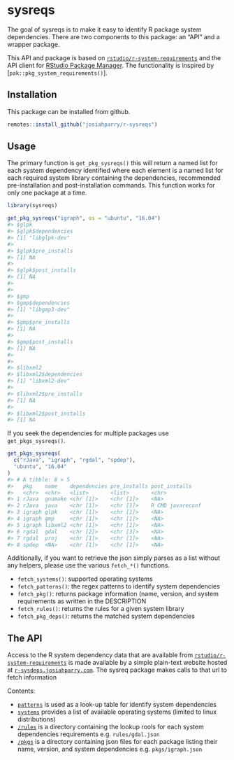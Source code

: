 
<!-- README.md is generated from README.Rmd. Please edit that file -->

# sysreqs

The goal of sysreqs is to make it easy to identify R package system
dependencies. There are two components to this package: an “API” and a
wrapper package.

This API and package is based on
[`rstudio/r-system-requirements`](https://github.com/rstudio/r-system-requirements)
and the API client for [RStudio Package
Manager](https://www.rstudio.com/products/package-manager/). The
functionality is inspired by \[`pak::pkg_system_requirements()`\].

## Installation

This package can be installed from github.

``` r
remotes::install_github("josiahparry/r-sysreqs")
```

## Usage

The primary function is `get_pkg_sysreqs()` this will return a named
list for each system dependency identified where each element is a named
list for each required system library containing the dependencies,
recommended pre-installation and post-installation commands. This
function works for only one package at a time.

``` r
library(sysreqs)

get_pkg_sysreqs("igraph", os = "ubuntu", "16.04")
#> $glpk
#> $glpk$dependencies
#> [1] "libglpk-dev"
#> 
#> $glpk$pre_installs
#> [1] NA
#> 
#> $glpk$post_installs
#> [1] NA
#> 
#> 
#> $gmp
#> $gmp$dependencies
#> [1] "libgmp3-dev"
#> 
#> $gmp$pre_installs
#> [1] NA
#> 
#> $gmp$post_installs
#> [1] NA
#> 
#> 
#> $libxml2
#> $libxml2$dependencies
#> [1] "libxml2-dev"
#> 
#> $libxml2$pre_installs
#> [1] NA
#> 
#> $libxml2$post_installs
#> [1] NA
```

If you seek the dependencies for multiple packages use
`get_pkgs_sysreqs()`.

``` r
get_pkgs_sysreqs(
  c("rJava", "igraph", "rgdal", "spdep"),
  "ubuntu", "16.04"
)
#> # A tibble: 8 × 5
#>   pkg    name    dependencies pre_installs post_installs   
#>   <chr>  <chr>   <list>       <list>       <chr>           
#> 1 rJava  gnumake <chr [1]>    <chr [1]>    <NA>            
#> 2 rJava  java    <chr [1]>    <chr [1]>    R CMD javareconf
#> 3 igraph glpk    <chr [1]>    <chr [1]>    <NA>            
#> 4 igraph gmp     <chr [1]>    <chr [1]>    <NA>            
#> 5 igraph libxml2 <chr [1]>    <chr [1]>    <NA>            
#> 6 rgdal  gdal    <chr [2]>    <chr [3]>    <NA>            
#> 7 rgdal  proj    <chr [1]>    <chr [1]>    <NA>            
#> 8 spdep  <NA>    <chr [1]>    <chr [1]>    <NA>
```

Additionally, if you want to retrieve the json simply parses as a list
without any helpers, please use the various `fetch_*()` functions.

-   `fetch_systems()`: supported operating systems
-   `fetch_patterns()`: the regex patterns to identify system
    dependencies
-   `fetch_pkg()`: returns package information (name, version, and
    system requirements as written in the DESCRIPTION
-   `fetch_rules()`: returns the rules for a given system library
-   `fetch_pkg_deps()`: returns the matched system dependencies

## The API

Access to the R system dependency data that are available from
[`rstudio/r-system-requirements`](https://github.com/rstudio/r-system-requirements)
is made available by a simple plain-text website hosted at
[`r-sysdeps.josiahparry.com`](https://r-sysdeps.josiahparry.com). The
sysreq package makes calls to that url to fetch information

Contents:

-   [`patterns`](patterns.json) is used as a look-up table for identify
    system dependencies
-   [`systems`](systems.json) provides a list of available operating
    systems (limited to linux distributions)
-   [`/rules`](rules/index.html) is a directory containing the lookup
    rools for each system dependencies requirements
    e.g. `rules/gdal.json`
-   [`/pkgs`](pkgs/index.html) is a directory containing json files for
    each package listing their name, version, and system dependencies
    e.g. `pkgs/igraph.json`
